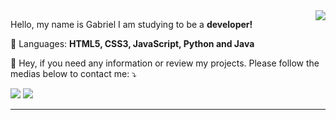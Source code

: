 
<img src="https://github-readme-stats.vercel.app/api?username=Capamara&show_icons=true&theme=tokyonight" align="right">

<p align="left"> 
  Hello, my name is Gabriel I am studying to be a <strong>developer!</strong>
</p>

<p align="left">
 💬 Languages: <strong>HTML5, CSS3, JavaScript, Python and Java</strong>
</p>

<p align="left">
  💌 Hey, if you need any information or review my projects. Please follow the medias below to contact me: ⤵️
</p>

 <a href="https://www.linkedin.com/in/gabriel-amara/" alt="Linkedin">
 <img src="https://img.shields.io/badge/-Linkedin-0e76a8?style=flat-square&logo=Linkedin&logoColor=white&link=https://www.linkedin.com/in/gabriel-amara/" /></a>

<a href="https://www.instagram.com/gabiel.amara98/"  alt="Instagram">
  <img src="https://img.shields.io/badge/-Instagram-DF0174?style=flat-square&labelColor=DF0174&logo=instagram&logoColor=white&link=https://www.instagram.com/gabiel.amara98/"></a>

<hr>

